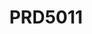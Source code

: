 ---
layout: product-detail
title: PRD5011
description: PCB 기판의 가이드 홀을 X-ray를 통해 투시, 식별, 타공하는 장비입니다. 한개의 카메라와 축을 가진 수동모델입니다.
tags: [펀칭기]
order: 7
category: X-ray
images:
  - src: /assets/images/products/PRD5011-1.jpg
    alt: PRD5011 정면 이미지
overview: |
  본 장비는 PCB 회로기판 제작 시 가이드홀 드릴링을 위한 경량 솔루션입니다.
  
  향상된 카메라 해상도와 고도화된 영상처리 알고리즘을 적용하여 X-ray 발생기의 수명을 연장하였으며,
  직관적인 UI와 효율적인 파일 관리 기능으로 누구나 손쉽게 사용할 수 있습니다.
  
  소량의 샘플 제품을 제작하는데 특화 되어있습니다.
features:
  - 고해상도 X-ray 이미징
  - 영상개선 기술을 통한 소모품 수명개선
  - 사용자 친화적 인터페이스
specifications:
  - name: 정밀도
    value: 10㎛
  - name: 전원
    value: 3P, 220V, 60Hz
  - name: 제품두께
    value: 0.1 t – 6.0 t
  - name: X-Ray세기
    value: 50kV, 900μA
  - name: 크기
    value: 1600(W) × 2100(D) × 1580(H)
  - name: 무게
    value: 1.6t(1600kg)
---